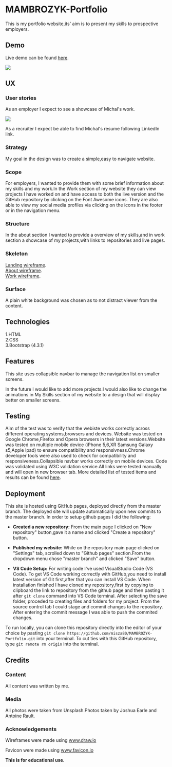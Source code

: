 # MAMBROZYK-Portfolio

This is my portfolio website,its' aim is to present my skills to prospective employers.

## Demo

Live demo can be found [here](https://misza80.github.io/MAMBROZYK-Portfolio/).

![](https://github.com/misza80/MAMBROZYK-Portfolio/blob/master/images/webdemo.gif)

## UX

### User stories

As an employer I expect to see a showcase of Michal's work.

![](https://github.com/misza80/MAMBROZYK-Portfolio/blob/master/images/myworkscreenshot.png)

As a recruiter I expect be able to find Michal's resume following LinkedIn link.

### Strategy

My goal in the design was to create a simple,easy to navigate website.

### Scope

For employers, I wanted to provide them with some brief information about my skills and my work.In the Work section of my website they can view projects I have worked on and have access to both the live version and the GitHub repository by clicking on the Font Awesome icons. They are also able to view my social media profiles via clicking on the icons in the footer or in the navigation menu.

### Structure

In the about section I wanted to provide a overview of my skills,and in work section a showcase of my projects,with links to repositories and live pages.

### Skeleton

[Landing wireframe](https://github.com/misza80/MAMBROZYK-Portfolio/blob/master/wireframes/landing.jpg).\
[About wireframe](https://github.com/misza80/MAMBROZYK-Portfolio/blob/master/wireframes/about.jpg).\
[Work wireframe](https://github.com/misza80/MAMBROZYK-Portfolio/blob/master/wireframes/work.jpg).

### Surface

A plain white background was chosen as to not distract viewer from the content.

## Technologies

1.HTML\
2.CSS\
3.Bootstrap (4.3.1)

## Features

This site uses collapsible navbar to manage the navigation list on smaller screens.

In the future I would like to add more projects.I would also like to change the animations in My Skills section of my website to a design that will display better on smaller screens.

## Testing

Aim of the test was to verify that the webiste works correctly across different operating systems,browsers and devices.
Website was tested on Google Chrome,Firefox and Opera browsers in their latest versions.Website was tested on multiple mobile device (iPhone 5,6,XR Samsung Galaxy s5,Apple Ipad) to ensure compatibility and responsivness.Chrome developer tools were also used to check for compatibility and responsiveness.Collapsible navbar works correctly on mobile devices. Code was validated using W3C validation service.All links were tested manually and will open in new browser tab.
More detailed list of tested items and results can be found [here](https://github.com/misza80/MAMBROZYK-Portfolio/blob/master/Testresults.md).

## Deployment

This site is hosted using GitHub pages, deployed directly from the master branch. The deployed site will update automatically upon new commits to the master branch.
In order to setup github pages I did the following:

- **Created a new repository:**
  From the main page I clicked on "New repository" button,gave it a name and clicked "Create a repository" button.

- **Published my website:**
  While on the repository main page clicked on "Settings" tab, scrolled down to "Github pages" section.From the dropdown menu chose "master branch" and clicked "Save" button.

- **VS Code Setup:**
  For writing code I've used VisualStudio Code (VS Code).
  To get VS Code working correctly with GitHub,you need to install latest version of Git first,after that you can install VS Code.
  When installation finished I have cloned my repository,first by copying to clipboard the link to repository from the github page and then pasting it after `git clone` command into VS Code terminal.
  After selecting the save folder, proceded to creating files and folders for my project.
  From the source control tab I could stage and commit changes to the repository.
  After entering the commit message I was able to push the commited changes.

To run locally, you can clone this repository directly into the editor of your choice by pasting `git clone https://github.com/misza80/MAMBROZYK-Portfolio.git` into your terminal. To cut ties with this GitHub repository, type `git remote rm origin` into the terminal.

## Credits

### Content

All content was written by me.

### Media

All photos were taken from Unsplash.Photos taken by Joshua Earle and Antoine Rault.

### Acknowledgements

Wireframes were made using www.draw.io

Favicon were made using www.favicon.io

**This is for educational use.**
